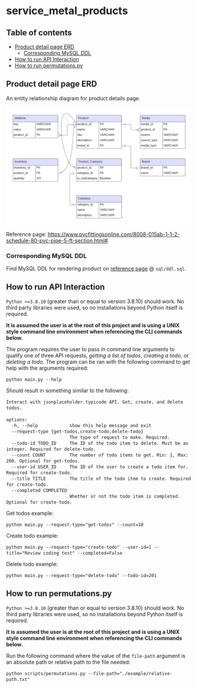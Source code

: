 # service_metal_products

## Table of contents

- [Product detail page ERD](#product-detail-page-erd)
  - [Corresponding MySQL DDL](#corresponding-mysql-ddl)
- [How to run API Interaction](#how-to-run-api-interaction)
- [How to run permutations.py](#how-to-run-permutationspy)

## Product detail page ERD

An entity relationship diagram for product details page.

<img src="sql/SMT ERD.png" width="600">

Reference page: https://www.pvcfittingsonline.com/8008-015ab-1-1-2-schedule-80-pvc-pipe-5-ft-section.html#

### Corresponding MySQL DDL

Find MySQL DDL for rendering product on [reference page](https://www.pvcfittingsonline.com/8008-015ab-1-1-2-schedule-80-pvc-pipe-5-ft-section.html#) @ `sql/ddl.sql`.

## How to run API Interaction

`Python >=3.8.10` (greater than or equal to version 3.8.10) should work. No third party libraries were used, so no installations beyond Python itself is required.

**It is assumed the user is at the root of this project and is using a UNIX style command line environment when referencing the CLI commands below.**

The program requires the user to pass in command line arguments to qualify one of three
API requests, _getting a list of todos_, _creating a todo_, or _deleting a todo_. The program can be ran with the following command to get help with the arguments required:

```
python main.py --help
```

Should result in something similar to the following:

```
Interact with jsonplaceholder.typicode API. Get, create, and delete todos.

options:
  -h, --help            show this help message and exit
  --request-type {get-todos,create-todo,delete-todo}
                        The type of request to make. Required.
  --todo-id TODO_ID     The ID of the todo item to delete. Must be an integer. Required for delete-todo.
  --count COUNT         The number of todo items to get. Min: 1, Max: 200. Optional for get-todos.
  --user-id USER_ID     The ID of the user to create a todo item for. Required for create-todo.
  --title TITLE         The title of the todo item to create. Required for create-todo.
  --completed COMPLETED
                        Whether or not the todo item is completed. Optional for create-todo.
```

Get todos example:

```
python main.py --request-type="get-todos" --count=10
```

Create todo example:

```
python main.py --request-type="create-todo" --user-id=1 --title="Review coding test" --completed=False
```

Delete todo example:

```
python main.py --request-type="delete-todo" --todo-id=201
```

## How to run permutations.py

`Python >=3.8.10` (greater than or equal to version 3.8.10) should work. No third party libraries were used, so no installations beyond Python itself is required.

**It is assumed the user is at the root of this project and is using a UNIX style command line environment when referencing the CLI commands below.**

Run the following command where the value of the `file-path` argument is an absolute path or relative path to the file needed:

```
python scripts/permutations.py --file-path="./example/relative-path.txt"
```
